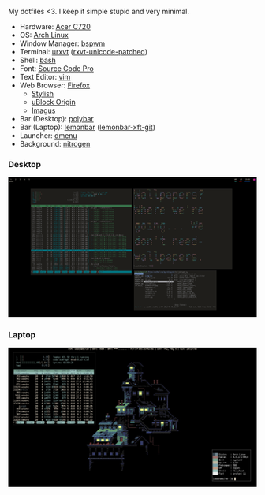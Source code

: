 My dotfiles <3. I keep it simple stupid and very minimal.

* Hardware: [Acer C720](http://a.co/b6lg7tR)
* OS: [Arch Linux](https://www.archlinux.org/)
* Window Manager: [bspwm](https://github.com/baskerville/bspwm)
* Terminal: [urxvt](https://wiki.archlinux.org/index.php/Rxvt-unicode) ([rxvt-unicode-patched](https://aur.archlinux.org/packages/rxvt-unicode-patched/))
* Shell: [bash](https://www.gnu.org/software/bash/)
* Font: [Source Code Pro](https://github.com/adobe-fonts/source-code-pro)
* Text Editor: [vim](https://www.vim.org/)
* Web Browser: [Firefox](https://www.mozilla.org/en-US/firefox/new/)
    * [Stylish](https://addons.mozilla.org/en-US/firefox/addon/stylish/)
    * [uBlock Origin](https://addons.mozilla.org/en-US/firefox/addon/ublock-origin/)
    * [Imagus](https://addons.mozilla.org/en-US/firefox/addon/imagus/)
* Bar (Desktop): [polybar](https://github.com/jaagr/polybar)
* Bar (Laptop): [lemonbar](https://github.com/LemonBoy/bar) ([lemonbar-xft-git](https://aur.archlinux.org/packages/lemonbar-xft-git/))
* Launcher: [dmenu](https://wiki.archlinux.org/index.php/Dmenu)
* Background: [nitrogen](https://wiki.archlinux.org/index.php/Nitrogen)

### Desktop
![scrot](scrot.png)

### Laptop
![scrot](scrot_laptop.png)
